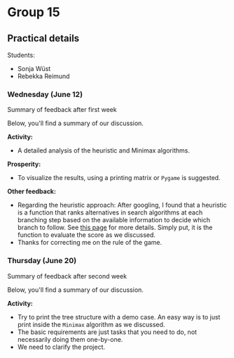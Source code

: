 # Group 15

## Practical details

Students:

- Sonja Wüst
- Rebekka Reimund

### Wednesday (June 12)

Summary of feedback after first week

Below, you'll find a summary of our discussion.

**Activity:**

- A detailed analysis of the heuristic and Minimax algorithms.

**Prosperity:**

- To visualize the results, using a printing matrix or `Pygame` is suggested.

**Other feedback:**

- Regarding the heuristic approach: After googling, I found that a heuristic is a function that ranks alternatives in search algorithms at each branching step based on the available information to decide which branch to follow. See [this page](https://en.wikipedia.org/wiki/Heuristic_(computer_science)) for more details. Simply put, it is the function to evaluate the score as we discussed.
- Thanks for correcting me on the rule of the game.

### Thursday (June 20)

Summary of feedback after second week

Below, you'll find a summary of our discussion.

**Activity:**

- Try to print the tree structure with a demo case. An easy way is to just print inside the `Minimax` algorithm as we discussed.
- The basic requirements are just tasks that you need to do, not necessarily doing them one-by-one.
- We need to clarify the project.
